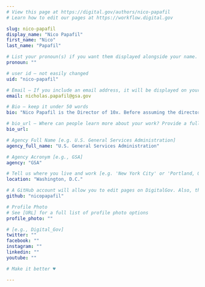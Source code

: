 ```yaml
---
# View this page at https://digital.gov/authors/nico-papafil
# Learn how to edit our pages at https://workflow.digital.gov

slug: nico-papafil
display_name: "Nico Papafil"
first_name: "Nico"
last_name: "Papafil"

# List your pronoun(s) if you want them displayed alongside your name. If blank, we'll use just your name. Learn more http://mypronouns.org
pronoun: ""

# user id — not easily changed
uid: "nico-papafil"

# Email — If you include an email address, it will be displayed on your profile page
email: nicholas.papafil@gsa.gov

# Bio — keep it under 50 words
bio: "Nico Papafil is the Director of 10x. Before assuming the director role, Nico supported the project and has held a variety of roles in GSA. When not working, Nico loves traveling and spending time with his wife and daughter."

# bio_url — Where can people learn more about your work? Provide a full URL [e.g. 'https://www.example.gov/']
bio_url: 

# Agency Full Name [e.g. U.S. General Services Administration]
agency_full_name: "U.S. General Services Administration"

# Agency Acronym [e.g., GSA]
agency: "GSA"

# Tell us where you live and work [e.g. 'New York City' or 'Portland, OR']
location: "Washington, D.C."

# A GitHub account will allow you to edit pages on DigitalGov. Also, the image used in your GitHub account can be used to populate your digital.gov profile photo. Learn more about getting a Github account at [URL]
github: "nicopapafil"

# Profile Photo
# See [URL] for a full list of profile photo options
profile_photo: ""

# [e.g., Digital_Gov]
twitter: ""
facebook: ""
instagram: ""
linkedin: ""
youtube: ""

# Make it better ♥

---
```

